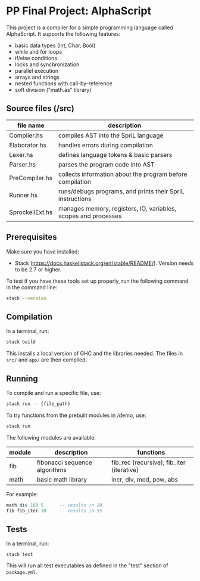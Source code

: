# PP Final Project: AlphaScript

This project is a compiler for a simple programming language called AlphaScript. 
It supports the following features:

- basic data types (Int, Char, Bool)
- while and for loops
- if/else conditions
- locks and synchronization
- parallel execution
- arrays and strings
- nested functions with call-by-reference
- soft division ("math.as" library)

## Source files (/src)

| file name       | description                                                    |
| --------------- | -------------------------------------------------------------- |
| Compiler.hs     | compiles AST into the SpriL language                           |
| Elaborator.hs   | handles errors during compilation                              |
| Lexer.hs        | defines language tokens & basic parsers                        |
| Parser.hs       | parses the program code into AST                               |
| PreCompiler.hs  | collects information about the program before compilation      |
| Runner.hs       | runs/debugs programs, and prints their SpriL instructions      |
| SprockellExt.hs | manages memory, registers, IO, variables, scopes and processes |

## Prerequisites

Make sure you have installed:

- Stack (<https://docs.haskellstack.org/en/stable/README/>). Version needs to be 2.7 or higher.

To test if you have these tools set up properly, run the following command in the command line:

```bash
stack --version
```

## Compilation

In a terminal, run:

```bash
stack build
```

This installs a local version of GHC and the libraries needed. 
The files in `src/` and `app/` are then compiled.

## Running

To compile and run a specific file, use:

```bash
stack run -- {file_path}
```

To try functions from the prebuilt modules in /demo, use:

```bash
stack run
```

The following modules are available:

| module | description                   | functions                                 |
| ------ | ----------------------------- | ----------------------------------------- |
| fib    | fibonacci sequence algorithms | fib_rec (recursive), fib_iter (iterative) |
| math   | basic math library            | incr, div, mod, pow, abs                  |

For example:

```haskell
math div 100 5      -- results in 20
fib fib_iter 10     -- results in 55
```

## Tests

In a terminal, run:

```
stack test
```

This will run all test executables as defined in the "test" section of `package.yml`.